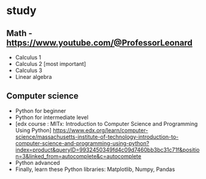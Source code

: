 # study

## Math - https://www.youtube.com/@ProfessorLeonard
* Calculus 1
* Calculus 2 [most important]
* Calculus 3
* Linear algebra
  
## Computer science
* Python for beginner
* Python for intermediate level
* [edx course : MITx: Introduction to Computer Science and Programming Using Python]
https://www.edx.org/learn/computer-science/massachusetts-institute-of-technology-introduction-to-computer-science-and-programming-using-python?index=product&queryID=9932450349fd4c09d7460bb3bc31c71f&position=3&linked_from=autocomplete&c=autocomplete
* Python advanced
* Finally, learn these Python libraries: Matplotlib, Numpy, Pandas
